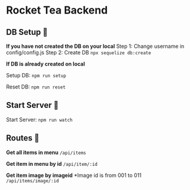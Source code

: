 # Rocket Tea Backend

## DB Setup 🤖

**If you have not created the DB on your local**
Step 1: Change username in config/config.js
Step 2: Create DB
`npx sequelize db:create`

**If DB is already created on local**

Setup DB:
`npm run setup`

Reset DB:
`npm run reset`

## Start Server 🤖

Start Server:
`npm run watch`

## Routes 🔗

**Get all items in menu**
`/api/items`

**Get item in menu by id**
`/api/item/:id`

**Get item image by imageid**
\*Image id is from 001 to 011
`/api/items/image/:id`
